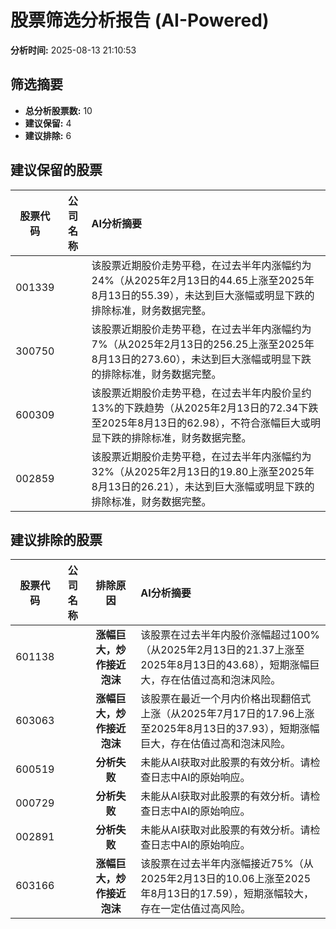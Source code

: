 # 股票筛选分析报告 (AI-Powered)

**分析时间:** 2025-08-13 21:10:53

## 筛选摘要

- **总分析股票数:** 10
- **建议保留:** 4
- **建议排除:** 6

## 建议保留的股票

| 股票代码 | 公司名称 | AI分析摘要 |
|:---:|:---:|:---|
| 001339 |  | 该股票近期股价走势平稳，在过去半年内涨幅约为24%（从2025年2月13日的44.65上涨至2025年8月13日的55.39），未达到巨大涨幅或明显下跌的排除标准，财务数据完整。 |
| 300750 |  | 该股票近期股价走势平稳，在过去半年内涨幅约为7%（从2025年2月13日的256.25上涨至2025年8月13日的273.60），未达到巨大涨幅或明显下跌的排除标准，财务数据完整。 |
| 600309 |  | 该股票近期股价走势平稳，在过去半年内股价呈约13%的下跌趋势（从2025年2月13日的72.34下跌至2025年8月13日的62.98），不符合涨幅巨大或明显下跌的排除标准，财务数据完整。 |
| 002859 |  | 该股票近期股价走势平稳，在过去半年内涨幅约为32%（从2025年2月13日的19.80上涨至2025年8月13日的26.21），未达到巨大涨幅或明显下跌的排除标准，财务数据完整。 |

## 建议排除的股票

| 股票代码 | 公司名称 | 排除原因 | AI分析摘要 |
|:---:|:---:|:---:|:---|
| 601138 |  | **涨幅巨大，炒作接近泡沫** | 该股票在过去半年内股价涨幅超过100%（从2025年2月13日的21.37上涨至2025年8月13日的43.68），短期涨幅巨大，存在估值过高和泡沫风险。 |
| 603063 |  | **涨幅巨大，炒作接近泡沫** | 该股票在最近一个月内价格出现翻倍式上涨（从2025年7月17日的17.96上涨至2025年8月13日的37.93），短期涨幅巨大，存在估值过高和泡沫风险。 |
| 600519 |  | **分析失败** | 未能从AI获取对此股票的有效分析。请检查日志中AI的原始响应。 |
| 000729 |  | **分析失败** | 未能从AI获取对此股票的有效分析。请检查日志中AI的原始响应。 |
| 002891 |  | **分析失败** | 未能从AI获取对此股票的有效分析。请检查日志中AI的原始响应。 |
| 603166 |  | **涨幅巨大，炒作接近泡沫** | 该股票在过去半年内涨幅接近75%（从2025年2月13日的10.06上涨至2025年8月13日的17.59），短期涨幅较大，存在一定估值过高风险。 |
